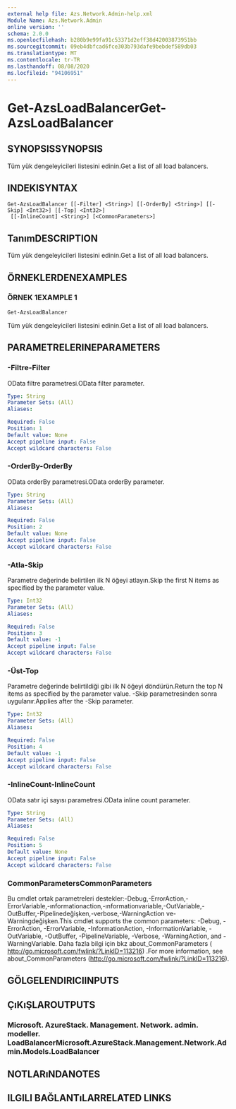 ```yaml
---
external help file: Azs.Network.Admin-help.xml
Module Name: Azs.Network.Admin
online version: ''
schema: 2.0.0
ms.openlocfilehash: b280b9e99fa91c53371d2eff38d42003873951bb
ms.sourcegitcommit: 09eb4dbfcad6fce303b793dafe9bebdef589db03
ms.translationtype: MT
ms.contentlocale: tr-TR
ms.lasthandoff: 08/08/2020
ms.locfileid: "94106951"
---
```

# <span data-ttu-id="91485-101">Get-AzsLoadBalancer</span><span class="sxs-lookup"><span data-stu-id="91485-101">Get-AzsLoadBalancer</span></span>

## <span data-ttu-id="91485-102">SYNOPSIS</span><span class="sxs-lookup"><span data-stu-id="91485-102">SYNOPSIS</span></span>
<span data-ttu-id="91485-103">Tüm yük dengeleyicileri listesini edinin.</span><span class="sxs-lookup"><span data-stu-id="91485-103">Get a list of all load balancers.</span></span>

## <span data-ttu-id="91485-104">INDEKI</span><span class="sxs-lookup"><span data-stu-id="91485-104">SYNTAX</span></span>

```
Get-AzsLoadBalancer [[-Filter] <String>] [[-OrderBy] <String>] [[-Skip] <Int32>] [[-Top] <Int32>]
 [[-InlineCount] <String>] [<CommonParameters>]
```

## <span data-ttu-id="91485-105">Tanım</span><span class="sxs-lookup"><span data-stu-id="91485-105">DESCRIPTION</span></span>
<span data-ttu-id="91485-106">Tüm yük dengeleyicileri listesini edinin.</span><span class="sxs-lookup"><span data-stu-id="91485-106">Get a list of all load balancers.</span></span>

## <span data-ttu-id="91485-107">ÖRNEKLERDEN</span><span class="sxs-lookup"><span data-stu-id="91485-107">EXAMPLES</span></span>

### <span data-ttu-id="91485-108">ÖRNEK 1</span><span class="sxs-lookup"><span data-stu-id="91485-108">EXAMPLE 1</span></span>
```
Get-AzsLoadBalancer
```

<span data-ttu-id="91485-109">Tüm yük dengeleyicileri listesini edinin.</span><span class="sxs-lookup"><span data-stu-id="91485-109">Get a list of all load balancers.</span></span>

## <span data-ttu-id="91485-110">PARAMETRELERINE</span><span class="sxs-lookup"><span data-stu-id="91485-110">PARAMETERS</span></span>

### <span data-ttu-id="91485-111">-Filtre</span><span class="sxs-lookup"><span data-stu-id="91485-111">-Filter</span></span>
<span data-ttu-id="91485-112">OData filtre parametresi.</span><span class="sxs-lookup"><span data-stu-id="91485-112">OData filter parameter.</span></span>

```yaml
Type: String
Parameter Sets: (All)
Aliases:

Required: False
Position: 1
Default value: None
Accept pipeline input: False
Accept wildcard characters: False
```

### <span data-ttu-id="91485-113">-OrderBy</span><span class="sxs-lookup"><span data-stu-id="91485-113">-OrderBy</span></span>
<span data-ttu-id="91485-114">OData orderBy parametresi.</span><span class="sxs-lookup"><span data-stu-id="91485-114">OData orderBy parameter.</span></span>

```yaml
Type: String
Parameter Sets: (All)
Aliases:

Required: False
Position: 2
Default value: None
Accept pipeline input: False
Accept wildcard characters: False
```

### <span data-ttu-id="91485-115">-Atla</span><span class="sxs-lookup"><span data-stu-id="91485-115">-Skip</span></span>
<span data-ttu-id="91485-116">Parametre değerinde belirtilen ilk N öğeyi atlayın.</span><span class="sxs-lookup"><span data-stu-id="91485-116">Skip the first N items as specified by the parameter value.</span></span>

```yaml
Type: Int32
Parameter Sets: (All)
Aliases:

Required: False
Position: 3
Default value: -1
Accept pipeline input: False
Accept wildcard characters: False
```

### <span data-ttu-id="91485-117">-Üst</span><span class="sxs-lookup"><span data-stu-id="91485-117">-Top</span></span>
<span data-ttu-id="91485-118">Parametre değerinde belirtildiği gibi ilk N öğeyi döndürün.</span><span class="sxs-lookup"><span data-stu-id="91485-118">Return the top N items as specified by the parameter value.</span></span>
<span data-ttu-id="91485-119">-Skip parametresinden sonra uygulanır.</span><span class="sxs-lookup"><span data-stu-id="91485-119">Applies after the -Skip parameter.</span></span>

```yaml
Type: Int32
Parameter Sets: (All)
Aliases:

Required: False
Position: 4
Default value: -1
Accept pipeline input: False
Accept wildcard characters: False
```

### <span data-ttu-id="91485-120">-InlineCount</span><span class="sxs-lookup"><span data-stu-id="91485-120">-InlineCount</span></span>
<span data-ttu-id="91485-121">OData satır içi sayısı parametresi.</span><span class="sxs-lookup"><span data-stu-id="91485-121">OData inline count parameter.</span></span>

```yaml
Type: String
Parameter Sets: (All)
Aliases:

Required: False
Position: 5
Default value: None
Accept pipeline input: False
Accept wildcard characters: False
```

### <span data-ttu-id="91485-122">CommonParameters</span><span class="sxs-lookup"><span data-stu-id="91485-122">CommonParameters</span></span>
<span data-ttu-id="91485-123">Bu cmdlet ortak parametreleri destekler:-Debug,-ErrorAction,-ErrorVariable,-ınformationaction,-ınformationvariable,-OutVariable,-OutBuffer,-Pipelinedeğişken,-verbose,-WarningAction ve-Warningdeğişken.</span><span class="sxs-lookup"><span data-stu-id="91485-123">This cmdlet supports the common parameters: -Debug, -ErrorAction, -ErrorVariable, -InformationAction, -InformationVariable, -OutVariable, -OutBuffer, -PipelineVariable, -Verbose, -WarningAction, and -WarningVariable.</span></span> <span data-ttu-id="91485-124">Daha fazla bilgi için bkz about_CommonParameters ( http://go.microsoft.com/fwlink/?LinkID=113216) .</span><span class="sxs-lookup"><span data-stu-id="91485-124">For more information, see about_CommonParameters (http://go.microsoft.com/fwlink/?LinkID=113216).</span></span>

## <span data-ttu-id="91485-125">GÖLGELENDIRICI</span><span class="sxs-lookup"><span data-stu-id="91485-125">INPUTS</span></span>

## <span data-ttu-id="91485-126">ÇıKıŞLAR</span><span class="sxs-lookup"><span data-stu-id="91485-126">OUTPUTS</span></span>

### <span data-ttu-id="91485-127">Microsoft. AzureStack. Management. Network. admin. modeller. LoadBalancer</span><span class="sxs-lookup"><span data-stu-id="91485-127">Microsoft.AzureStack.Management.Network.Admin.Models.LoadBalancer</span></span>

## <span data-ttu-id="91485-128">NOTLARıNDA</span><span class="sxs-lookup"><span data-stu-id="91485-128">NOTES</span></span>

## <span data-ttu-id="91485-129">ILGILI BAĞLANTıLAR</span><span class="sxs-lookup"><span data-stu-id="91485-129">RELATED LINKS</span></span>
